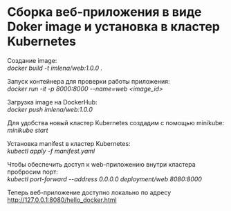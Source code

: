# Сборка веб-приложения в виде Doker image и установка в кластер Kubernetes

Создание image:   
*docker build -t imlena/web:1.0.0 .*  
      
Запуск контейнера для проверки работы приложения:  
*docker run -it -p 8000:8000 --name=web <image_id>*  
  
Загрузка image на DockerHub:  
*docker push imlena/web:1.0.0*  
  
Для удобства новый кластер Kubernetes создадим с помощью minikube:  
*minikube start*  
  
Установка manifest в кластер Kubernetes:  
*kubectl apply -f manifest.yaml*  
  
Чтобы обеспечить доступ к web-приложению внутри кластера пробросим порт:  
*kubectl port-forward --address 0.0.0.0 deployment/web 8080:8000*  
  
Теперь веб-приложение доступно локально по адресу http://127.0.0.1:8080/hello_docker.html
